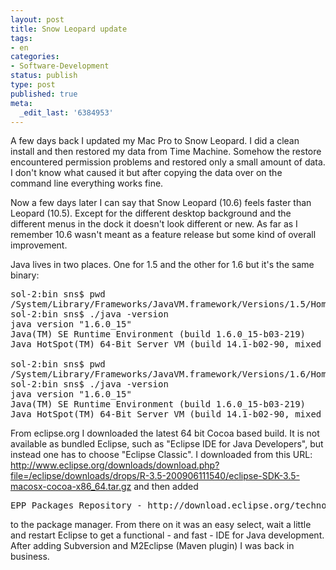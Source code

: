 ```yaml
---
layout: post
title: Snow Leopard update
tags:
- en
categories:
- Software-Development
status: publish
type: post
published: true
meta:
  _edit_last: '6384953'
---
```

<p>A few days back I updated my Mac Pro to Snow Leopard. I did a clean install and then restored my data from Time Machine. Somehow the restore encountered permission problems and restored only a small amount of data. I don't know what caused it but after copying the data over on the command line everything works fine.</p>

<p>Now a few days later I can say that Snow Leopard (10.6) feels faster than Leopard (10.5). Except for the different desktop background and the different menus in the dock it doesn't look different or new. As far as I remember 10.6 wasn't meant as a feature release but some kind of overall improvement.</p>

<p>Java lives in two places. One for 1.5 and the other for 1.6 but it's the same binary:</p>

<pre class="codeSample">sol-2:bin sns$ pwd
/System/Library/Frameworks/JavaVM.framework/Versions/1.5/Home/bin
sol-2:bin sns$ ./java -version
java version "1.6.0_15"
Java(TM) SE Runtime Environment (build 1.6.0_15-b03-219)
Java HotSpot(TM) 64-Bit Server VM (build 14.1-b02-90, mixed mode)

sol-2:bin sns$ pwd
/System/Library/Frameworks/JavaVM.framework/Versions/1.6/Home/bin
sol-2:bin sns$ ./java -version
java version "1.6.0_15"
Java(TM) SE Runtime Environment (build 1.6.0_15-b03-219)
Java HotSpot(TM) 64-Bit Server VM (build 14.1-b02-90, mixed mode)
</pre>

<p>From eclipse.org I downloaded the latest 64 bit Cocoa based build. It is not available as bundled Eclipse, such as "Eclipse IDE for Java Developers", but instead one has to choose "Eclipse Classic". I downloaded from this URL: <a href="http://www.eclipse.org/downloads/download.php?file=/eclipse/downloads/drops/R-3.5-200906111540/eclipse-SDK-3.5-macosx-cocoa-x86_64.tar.gz">http://www.eclipse.org/downloads/download.php?file=/eclipse/downloads/drops/R-3.5-200906111540/eclipse-SDK-3.5-macosx-cocoa-x86_64.tar.gz</a> and then added</p>

<pre class="codeSample">EPP Packages Repository - http://download.eclipse.org/technology/epp/packages/galileo</pre>

<p>to the package manager. From there on it was an easy select, wait a little and restart Eclipse to get a functional - and fast - IDE for Java development. After adding Subversion and M2Eclipse (Maven plugin) I was back in business.</p>
